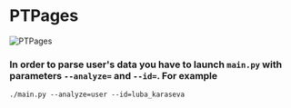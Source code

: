 # PTPages
![PTPages](https://cdn4.iconfinder.com/data/icons/defaulticon/icons/png/256x256/zoom-in.png)

### In order to parse user's data you have to launch `main.py` with parameters `--analyze=` and `--id=`. For example
```
./main.py --analyze=user --id=luba_karaseva
```
